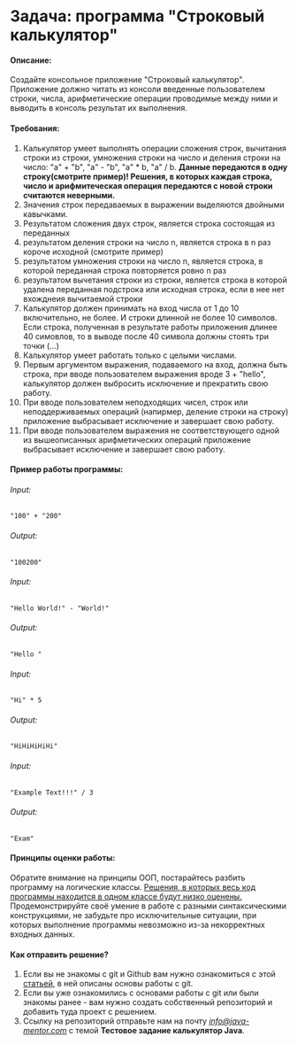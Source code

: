  # Задача: программа "Строковый калькулятор"

#### Описание:
Создайте консольное приложение "Строковый калькулятор".  
Приложение должно читать из консоли введенные пользователем строки, числа, арифметические операции проводимые между ними и выводить в консоль результат их выполнения.  

#### Требования:

1. Калькулятор умеет выполнять операции сложения строк, вычитания строки из строки, умножения строки на число и деления строки на число:
"a" + "b", "a" - "b", "a" * b, "a" / b.  <b> Данные передаются в одну строку(смотрите пример)! Решения, в которых каждая строка, число и арифмитеческая операция передаются с новой строки считаются неверными. </b>
2. Значения строк передаваемых в выражении выделяются двойными кавычками.
3. Результатом сложения двух строк, является строка состоящая из переданных
4. результатом деления строки на число n, является строка в n раз короче исходной (смотрите пример)
5. результатом умножения строки на число n, является строка, в которой переданная строка повторяется ровно n раз
6. результатом вычетания строки из строки, является строка в которой удалена переданная подстрока или исходная строка, если в нее нет вхожднеия вычитаемой строки
7. Калькулятор должен принимать на вход числа от 1 до 10 включительно, не более. И строки длинной не более 10 символов. Если строка, полученная в результате работы приложения длинее 40 симовлов, то в выводе после 40 символа должны стоять три точки (...)
8. Калькулятор умеет работать только с целыми числами.   
9. Первым аргументом выражения, подаваемого на вход, должна быть строка, при вводе пользователем выражения вроде 3 + "hello", калькулятор должен выбросить исключение и прекратить свою работу.   
10. При вводе пользователем неподходящих чисел, строк или неподдерживаемых операций (напирмер, деление строки на строку) приложение выбрасывает исключение и завершает свою работу.  
11. При вводе пользователем выражения не соответствующего одной из вышеописанных арифметических операций приложение выбрасывает исключение и завершает свою работу.

#### Пример работы программы:
###### Input:
`"100" + "200"`  
###### Output:
`"100200"`
###### Input:
`"Hello World!" - "World!"`  
###### Output:
`"Hello "`
###### Input:
`"Hi" * 5`  
###### Output:
`"HiHiHiHiHi"`
###### Input:
`"Example Text!!!" / 3`  
###### Output:
`"Exam"` 
#### Принципы оценки работы:
Обратите внимание на принципы ООП, постарайтесь разбить программу на логические классы. <ins> Решения, в которых весь код программы находится в одном классе будут низко оценены.</ins> Продемонстрируйте своё умение в работе с разными синтаксическими конструкциями, не забудьте про исключительные ситуации, при которых выполнение программы невозможно из-за некорректных входных данных. 
 
#### Как отправить решение?
1. Если вы не знакомы с git и Github вам нужно ознакомиться с этой [статьей](http://maxsite.org/page/how-to-put-your-project-on-github-com), в ней описаны основы работы с git. 
2. Если вы уже ознакомились с основами работы с git или были  знакомы ранее - вам нужно создать собственный репозиторий и добавить туда проект с решением.
3. Ссылку на репозиторий отправьте нам на почту *info@java-mentor.com* с темой **Тестовое задание калькулятор Java**.  





